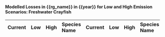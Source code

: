 

#### Modelled Losses in {{rg_name}} in {{year}} for Low and High Emission Scenarios: Freshwater Crayfish

| Current | Low | High | Species Name | Current | Low | High | Species Name |
|:-------:|:---:|:----:|:-------------|:-------:|:---:|:----:|:-------------|
